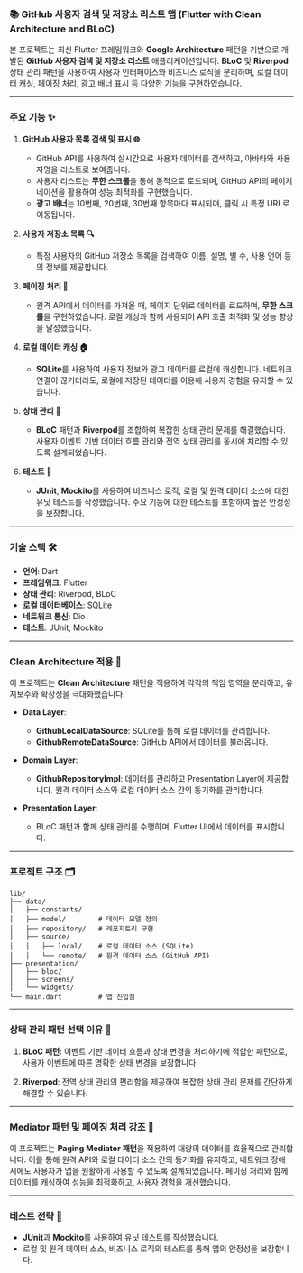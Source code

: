 ### 📚 GitHub 사용자 검색 및 저장소 리스트 앱 (Flutter with Clean Architecture and BLoC)

본 프로젝트는 최신 Flutter 프레임워크와 **Google Architecture** 패턴을 기반으로 개발된 **GitHub 사용자 검색 및 저장소 리스트** 애플리케이션입니다. **BLoC** 및 **Riverpod** 상태 관리 패턴을 사용하여 사용자 인터페이스와 비즈니스 로직을 분리하며, 로컬 데이터 캐싱, 페이징 처리, 광고 배너 표시 등 다양한 기능을 구현하였습니다.

---

### **주요 기능 ✨**

1. **GitHub 사용자 목록 검색 및 표시 🌐**
   - GitHub API를 사용하여 실시간으로 사용자 데이터를 검색하고, 아바타와 사용자명을 리스트로 보여줍니다.
   - 사용자 리스트는 **무한 스크롤**을 통해 동적으로 로드되며, GitHub API의 페이지네이션을 활용하여 성능 최적화를 구현했습니다.
   - **광고 배너**는 10번째, 20번째, 30번째 항목마다 표시되며, 클릭 시 특정 URL로 이동됩니다.

2. **사용자 저장소 목록 🔍**
   - 특정 사용자의 GitHub 저장소 목록을 검색하여 이름, 설명, 별 수, 사용 언어 등의 정보를 제공합니다.

3. **페이징 처리 🔄**
   - 원격 API에서 데이터를 가져올 때, 페이지 단위로 데이터를 로드하며, **무한 스크롤**을 구현하였습니다. 로컬 캐싱과 함께 사용되어 API 호출 최적화 및 성능 향상을 달성했습니다.

4. **로컬 데이터 캐싱 🏠**
   - **SQLite**를 사용하여 사용자 정보와 광고 데이터를 로컬에 캐싱합니다. 네트워크 연결이 끊기더라도, 로컬에 저장된 데이터를 이용해 사용자 경험을 유지할 수 있습니다.

5. **상태 관리 🧠**
   - **BLoC** 패턴과 **Riverpod**를 조합하여 복잡한 상태 관리 문제를 해결했습니다. 사용자 이벤트 기반 데이터 흐름 관리와 전역 상태 관리를 동시에 처리할 수 있도록 설계되었습니다.

6. **테스트 🧪**
   - **JUnit**, **Mockito**를 사용하여 비즈니스 로직, 로컬 및 원격 데이터 소스에 대한 유닛 테스트를 작성했습니다. 주요 기능에 대한 테스트를 포함하여 높은 안정성을 보장합니다.

---

### **기술 스택 🛠️**

- **언어**: Dart
- **프레임워크**: Flutter
- **상태 관리**: Riverpod, BLoC
- **로컬 데이터베이스**: SQLite
- **네트워크 통신**: Dio
- **테스트**: JUnit, Mockito

---

### **Clean Architecture 적용 🚀**

이 프로젝트는 **Clean Architecture** 패턴을 적용하여 각각의 책임 영역을 분리하고, 유지보수와 확장성을 극대화했습니다.

- **Data Layer**:
   - **GithubLocalDataSource**: SQLite를 통해 로컬 데이터를 관리합니다.
   - **GithubRemoteDataSource**: GitHub API에서 데이터를 불러옵니다.

- **Domain Layer**:
   - **GithubRepositoryImpl**: 데이터를 관리하고 Presentation Layer에 제공합니다. 원격 데이터 소스와 로컬 데이터 소스 간의 동기화를 관리합니다.

- **Presentation Layer**:
   - BLoC 패턴과 함께 상태 관리를 수행하며, Flutter UI에서 데이터를 표시합니다.

---

### **프로젝트 구조 🗂️**

```
lib/
├── data/
│   ├── constants/    
│   ├── model/        # 데이터 모델 정의
│   ├── repository/   # 레포지토리 구현
│   ├── source/
│   │   ├── local/    # 로컬 데이터 소스 (SQLite)
│   │   └── remote/   # 원격 데이터 소스 (GitHub API)
├── presentation/
│   ├── bloc/         
│   ├── screens/      
│   └── widgets/      
└── main.dart         # 앱 진입점
```

---

### **상태 관리 패턴 선택 이유 🎯**

1. **BLoC 패턴**: 이벤트 기반 데이터 흐름과 상태 변경을 처리하기에 적합한 패턴으로, 사용자 이벤트에 따른 명확한 상태 변경을 보장합니다.

2. **Riverpod**: 전역 상태 관리의 편리함을 제공하여 복잡한 상태 관리 문제를 간단하게 해결할 수 있습니다.

---

### **Mediator 패턴 및 페이징 처리 강조 🔄**

이 프로젝트는 **Paging Mediator 패턴**을 적용하여 대량의 데이터를 효율적으로 관리합니다. 이를 통해 원격 API와 로컬 데이터 소스 간의 동기화를 유지하고, 네트워크 장애 시에도 사용자가 앱을 원활하게 사용할 수 있도록 설계되었습니다. 페이징 처리와 함께 데이터를 캐싱하여 성능을 최적화하고, 사용자 경험을 개선했습니다.

---

### **테스트 전략 🧪**

- **JUnit**과 **Mockito**를 사용하여 유닛 테스트를 작성했습니다.
- 로컬 및 원격 데이터 소스, 비즈니스 로직의 테스트를 통해 앱의 안정성을 보장합니다.
